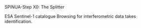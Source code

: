 SPINUA-Step X0: The Splitter

ESA Sentinel-1 catalogue Browsing for interferometric data takes identification.
